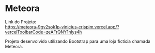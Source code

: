# Meteora

Link do Projeto:  
https://meteora-9gv2sok1p-vinicius-crispim.vercel.app/?vercelToolbarCode=zeAFrQNY1nlys4h

Projeto desenvolvido utilizando Bootstrap para uma loja fictícia chamada Meteora.
